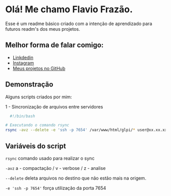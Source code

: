 # Olá! Me chamo Flavio Frazão. 

Esse é um readme básico criado com a intenção de aprendizado para futuros readm's dos meus projetos.

## Melhor forma de falar comigo:

 - [Linkdedin](https://www.linkedin.com/in/flaviofrazao/)
 - [Instagram](https://www.instagram.com/)
 - [Meus projetos no GitHub](https://github.com/flaviodevfrazao)

## Demonstração

Alguns scripts criados por mim:

1 - Sincronização de arquivos entre servidores

```bash
  #!/bin/bash

# Executando o comando rsync
rsync -avz --delete -e 'ssh -p 7654' /var/www/html/glpi/* user@xx.xx.xx.xx:/var/www/html/glpi
```

## Variáveis do script

`rsync` comando usado para realizar o sync

`-avz` a - compactação / v - verbose / z - analise

`--delete` deleta arquivos no destino que não estão mais na origem.

`-e 'ssh -p 7654'` força utilização da porta 7654 